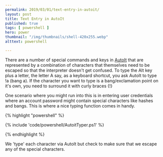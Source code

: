 ```yaml
---
permalink: 2019/03/01/text-entry-in-autoit/
layout: post
title: Text Entry in AutoIt
published: true 
tags: [ powershell ]
hero: power
thumbnail: "/img/thumbnails/shell-420x255.webp"
alttext: powershell

---
```


There are a number of special commands and keys in <a href="https://www.autoitscript.com/site/">AutoIt</a> that are represented 
by a combination of characters that themselves need to be escaped so that the interpreter doesn't get confused. To type 
the Alt key plus a letter, the letter A say, as a keyboard shortcut, you ask AutoIt to type !a (bang a). If the character you want 
to type is a bang/exclamation point on it's own, you need to surround it with curly braces {!}

One scenario where you might run into this is in entering user credentials where an account password might contain special characters like 
hashes and bangs. This is where a nice typing function comes in handy. 


{% highlight "powershell" %}

{% include 'code/powershell/AutoitTyper.ps1' %}

{% endhighlight %}

We 'type' each character via AutoIt but check to make sure that we escape any of the special characters.
